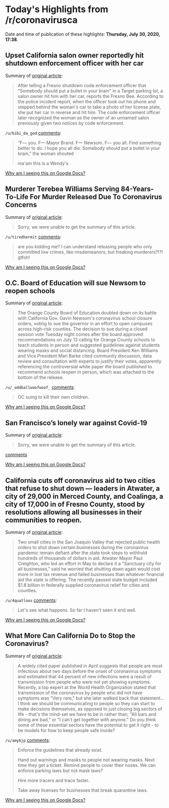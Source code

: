 # Today's Highlights from /r/coronavirusca

Date and time of publication of these highlights: **Thursday, July 30, 2020, 17:38**.

## Upset California salon owner reportedly hit shutdown enforcement officer with her car

Summary of [original article](https://www.sfgate.com/bayarea/article/Report-Upset-salon-owner-hits-shutdown-15446431.php):

> After telling a Fresno shutdown code enforcement officer that "Somebody should put a bullet in your brain" in a Target parking lot, a salon owner hit him with her car, reports the Fresno Bee. According to the police incident report, when the officer took out his phone and stepped behind the woman's car to take a photo of her license plate, she put her car in reverse and hit him. The code enforcement officer later recognized the woman as the owner of an unnamed salon previously given two notices by code enforcement.

`/u/bibi_da_god` [comments](https://www.reddit.com/r/CoronavirusCA/comments/i0tuz3/upset_california_salon_owner_reportedly_hit/):

> “F— you. F— Mayor Brand. F— Newsom. F— you all. Find something better to do. I hope you all die. Somebody should put a bullet in your brain,” the woman shouted  
> 
> 
> ma'am this is a Wendy's

[Why am I seeing this on Google Docs?](https://docs.google.com/document/d/1Dc6We63vOXIZsc0op-Bt4abqkYjXzOigalQqFxmvvbM/edit?usp=sharing)

## Murderer Terebea Williams Serving 84-Years-To-Life For Murder Released Due To Coronavirus Concerns

Summary of [original article](https://www.msn.com/en-us/news/crime/murderer-terebea-williams-serving-84-years-to-life-for-murder-released-due-to-coronavirus-concerns/ar-BB17n2CY):

> Sorry, we were unable to get the summary of this article.

`/u/tiredhermit` [comments](https://www.reddit.com/r/CoronavirusCA/comments/i0p7bx/murderer_terebea_williams_serving_84yearstolife/):

> are you kidding me? I can understand releasing people who only committed low crimes, like misdemeanors, but freaking murderers?!?! gtfoh!

[Why am I seeing this on Google Docs?](https://docs.google.com/document/d/1Dc6We63vOXIZsc0op-Bt4abqkYjXzOigalQqFxmvvbM/edit?usp=sharing)

## O.C. Board of Education will sue Newsom to reopen schools

Summary of [original article](https://www.latimes.com/california/story/2020-07-29/oc-board-of-education-plans-suit-against-newsom-to-reopen-schools?_amp=true):

> The Orange County Board of Education doubled down on its battle with California Gov. Gavin Newsom's coronavirus school closure orders, voting to sue the governor in an effort to open campuses across high-risk counties. The decision to sue during a closed session vote Tuesday night comes after the board approved recommendations on July 13 calling for Orange County schools to teach students in person and suggested guidelines against students wearing masks and social distancing. Board President Ken Williams and Vice President Mari Barke cited community discussion, data review and consultation with experts to justify their votes, apparently referencing the controversial white paper the board published to recommend schools reopen in person, which was attached to the bottom of the release.

`/u/_oddballwoofwoof_` [comments](https://www.reddit.com/r/CoronavirusCA/comments/i0teye/oc_board_of_education_will_sue_newsom_to_reopen/):

> OC suing to kill their own children.

[Why am I seeing this on Google Docs?](https://docs.google.com/document/d/1Dc6We63vOXIZsc0op-Bt4abqkYjXzOigalQqFxmvvbM/edit?usp=sharing)

## San Francisco’s lonely war against Covid-19

Summary of [original article](https://www.vox.com/future-perfect/2020/7/30/21331369/london-breed-coronavirus-covid-san-francisco-california-trump):

> Sorry, we were unable to get the summary of this article.

[comments](https://www.reddit.com/r/CoronavirusCA/comments/i0tvrq/san_franciscos_lonely_war_against_covid19/)

[Why am I seeing this on Google Docs?](https://docs.google.com/document/d/1Dc6We63vOXIZsc0op-Bt4abqkYjXzOigalQqFxmvvbM/edit?usp=sharing)

## California cuts off coronavirus aid to two cities that refuse to shut down — leaders in Atwater, a city of 29,000 in Merced County, and Coalinga, a city of 17,000 in of Fresno County, stood by resolutions allowing all businesses in their communities to reopen.

Summary of [original article](https://www.sfchronicle.com/politics/article/California-cuts-off-coronavirus-aid-to-two-cities-15444088.php):

> Two small cities in the San Joaquin Valley that rejected public health orders to shut down certain businesses during the coronavirus pandemic remain defiant after the state took steps to withhold hundreds of thousands of dollars in aid. Atwater Mayor Paul Creighton, who led an effort in May to declare it a "Sanctuary city for all businesses," said he worried that shutting down again would cost more in lost tax revenue and failed businesses than whatever financial aid the state is offering. The recently passed state budget included $1.8 billion in federally supplied coronavirus relief for cities and counties.

`/u/4quatloos` [comments](https://www.reddit.com/r/CoronavirusCA/comments/i0w3k4/california_cuts_off_coronavirus_aid_to_two_cities/):

> Let's see what happens. So far I haven't seen it end well.

[Why am I seeing this on Google Docs?](https://docs.google.com/document/d/1Dc6We63vOXIZsc0op-Bt4abqkYjXzOigalQqFxmvvbM/edit?usp=sharing)

## What More Can California Do to Stop the Coronavirus?

Summary of [original article](https://www.nytimes.com/2020/07/30/us/coronavirus-california-health-equity.html?fbclid=IwAR30v1L3YoBM4Tdraxl9xeUD8f45KOFELmn-0wHtVLyaxZ73z_mo-H4jA2I):

> A widely cited paper published in April suggests that people are most infectious about two days before the onset of coronavirus symptoms and estimated that 44 percent of new infections were a result of transmission from people who were not yet showing symptoms. Recently, a top expert at the World Health Organization stated that transmission of the coronavirus by people who did not have symptoms was "Very rare," but she later walked back that statement... I think we should be communicating to people so they can start to make decisions themselves, as opposed to just closing big sectors of life - that's the mind-set we have to be in rather than, "All bars and dining are bad," or "I can't get together with anyone." Do you think some of these essential sectors have the potential to get it right - to be models for how to keep people safe inside?

`/u/amybjp` [comments](https://www.reddit.com/r/CoronavirusCA/comments/i0qnd4/what_more_can_california_do_to_stop_the/):

> Enforce the guidelines that already exist. 
> 
> Hand out warnings and masks to people not wearing masks. Next time they get a ticket. Remind people to cover their noses. We can enforce parking laws but not mask laws?
> 
> Hire more tracers and trace faster. 
> 
> Take away licenses for businesses that break quarantine laws.

[Why am I seeing this on Google Docs?](https://docs.google.com/document/d/1Dc6We63vOXIZsc0op-Bt4abqkYjXzOigalQqFxmvvbM/edit?usp=sharing)

